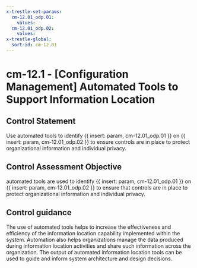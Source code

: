 ```yaml
---
x-trestle-set-params:
  cm-12.01_odp.01:
    values:
  cm-12.01_odp.02:
    values:
x-trestle-global:
  sort-id: cm-12.01
---
```


# cm-12.1 - \[Configuration Management\] Automated Tools to Support Information Location

## Control Statement

Use automated tools to identify {{ insert: param, cm-12.01_odp.01 }} on {{ insert: param, cm-12.01_odp.02 }} to ensure controls are in place to protect organizational information and individual privacy.

## Control Assessment Objective

automated tools are used to identify {{ insert: param, cm-12.01_odp.01 }} on {{ insert: param, cm-12.01_odp.02 }} to ensure that controls are in place to protect organizational information and individual privacy.

## Control guidance

The use of automated tools helps to increase the effectiveness and efficiency of the information location capability implemented within the system. Automation also helps organizations manage the data produced during information location activities and share such information across the organization. The output of automated information location tools can be used to guide and inform system architecture and design decisions.
